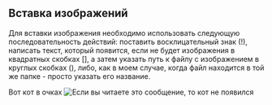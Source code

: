 ## Вставка изображений

Для вставки изображения необходимо использовать следующую последовательность действий: поставить восклицательный знак (!), написать текст, который появится, если не будет изображения в квадратных скобках [], а затем указать путь к файлу с изображением в круглых скобках (), либо, как в моем случае, когда файл находится в той же папке - просто указать его название.

Вот кот в очках ![Если вы читаете это сообщение, то кот не появился](cat.jpg)